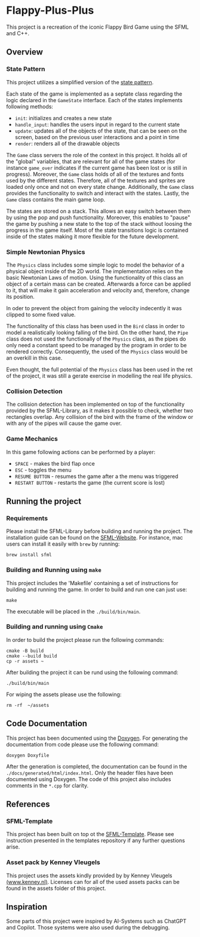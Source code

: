 # Flappy-Plus-Plus
This project is a recreation of the iconic Flappy Bird Game using the SFML and C++.

## Overview
### State Pattern
This project utilizes a simplified version of the [state pattern](https://refactoring.guru/design-patterns/state). 

Each state of the game is implemented as a septate class regarding the logic declared in the `GameState` interface. Each of the states implements following methods:
- `init`: initializes and creates a new state
- `handle_input`: handles the users input in regard to the current state
- `update`: updates all of the objects of the state, that can be seen on the screen, based on the previous user interactions and a point in time
- `render`: renders all of the drawable objects

The `Game` class servers the role of the context in this project. It holds all of the "global" variables, that are relevant for all of the game states (for instance `game_over` indicates if the current game has been lost or is still in progress). Moreover, the `Game` class holds of all of the textures and fonts used by the different states. Therefore, all of the textures and sprites are loaded only once and not on every state change. Additionally, the `Game` class provides the functionality to switch and interact with the states. Lastly, the `Game` class contains the main game loop.

The states are stored on a stack. This allows an easy switch between them by using the pop and push functionality. Moreover, this enables to "pause" the game by pushing a new state to the top of the stack without loosing the progress in the game itself. Most of the state transitions logic is contained inside of the states making it more flexible for the future development.

### Simple Newtonian Physics
The `Physics` class includes some simple logic to model the behavior of a physical object inside of the 2D world. The implementation relies on the basic Newtonian Laws of motion. Using the functionality of this class an object of a certain mass can be created. Afterwards a force can be applied to it, that will make it gain acceleration and velocity and, therefore, change its position.

In oder to prevent the object from gaining the velocity indecently it was clipped to some fixed value. 

The functionality of this class has been used in the `Bird` class in order to model a realistically looking falling of the bird. On the other hand, the `Pipe` class does not used the functionally of the `Physics` class, as the pipes do only need a constant speed to be managed by the program in order to be rendered correctly. Consequently, the used of the `Physics` class would be an overkill in this case.

Even thought, the full potential of the `Physics` class has been used in the ret of the project, it was still a gerate exercise in modelling the real life physics.

### Collision Detection
The collision detection has been implemented on top of the functionality provided by the SFML-Library, as it makes it possible to check, whether two rectangles overlap. Any collision of the bird with the frame of the window or with any of the pipes will cause the game over.

### Game Mechanics
In this game following actions can be performed by a player:
- `SPACE` - makes the bird flap once
- `ESC` - toggles the menu
- `RESUME BUTTON` - resumes the game after a the menu was triggered
- `RESTART BUTTON` - restarts the game (the current score is lost)  

## Running the project

### Requirements
Please install the SFML-Library before building and running the project. The installation guide can be found on the [SFML-Website](https://www.sfml-dev.org/tutorials/3.0/getting-started/migrate/). For instance, mac users can install it easily with `brew` by running:
```
brew install sfml
```

### Building and Running using `make`
This project includes the 'Makefile' containing a set of instructions for building and running the game. In order to build and run one can just use:
```
make
```
The executable will be placed in the `./build/bin/main`.

### Building and running using `Cmake`
In order to build the project please run the following commands:
```
cmake -B build
cmake --build build
cp -r assets ~
```
After building the project it can be rund using the following command:
```
./build/bin/main
```
For wiping the assets please use the following:
```
rm -rf  ~/assets
```
## Code Documentation
This project has been documented using the [Doxygen](https://www.doxygen.nl/). For generating the documentation from code please use the following command:
```
doxygen Doxyfile
```
After the generation is completed, the documentation can be found in the `./docs/generated/html/index.html`.
Only the header files have been documented using Doxygen. The code of this project also includes comments in the `*.cpp` for clarity.

## References
### SFML-Template
This project has been built on top ot the [SFML-Template](https://github.com/SFML/cmake-sfml-project). Please see instruction presented in the templates repository if any further questions arise.

### Asset pack by Kenney Vleugels
This project uses the assets kindly provided by by Kenney Vleugels [(www.kenney.nl)](www.kenney.nl). Licenses can for all of the used assets packs can be found in the assets folder of this project.

## Inspiration
Some parts of this project were inspired by AI-Systems such as ChatGPT and Copilot. Those systems were also used during the debugging.

